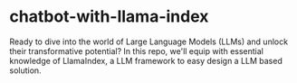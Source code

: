 # chatbot-with-llama-index
Ready to dive into the world of Large Language Models (LLMs) and unlock their transformative potential? In this repo, we'll equip with essential knowledge of LlamaIndex, a LLM framework to easy design a LLM based solution.
